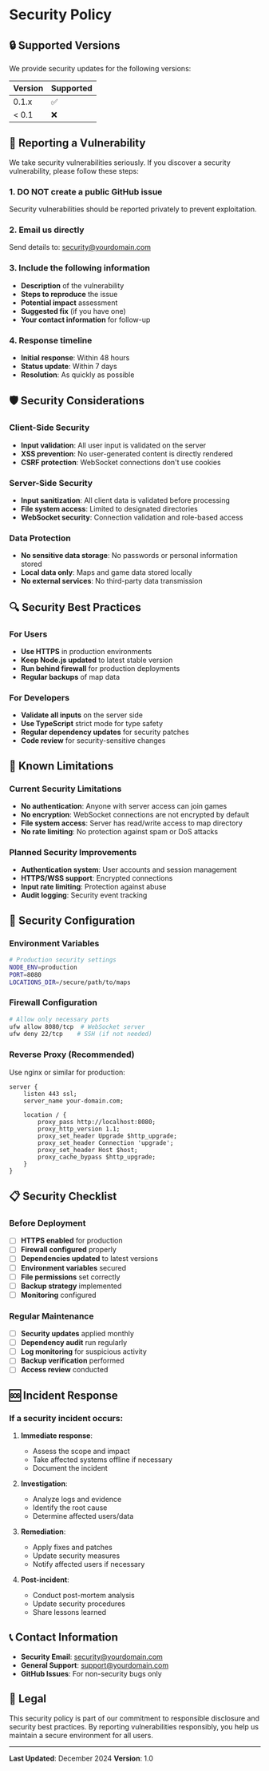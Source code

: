 # Security Policy

## 🔒 Supported Versions

We provide security updates for the following versions:

| Version | Supported          |
| ------- | ------------------ |
| 0.1.x   | :white_check_mark: |
| < 0.1   | :x:                |

## 🚨 Reporting a Vulnerability

We take security vulnerabilities seriously. If you discover a security vulnerability, please follow these steps:

### 1. **DO NOT** create a public GitHub issue

Security vulnerabilities should be reported privately to prevent exploitation.

### 2. **Email us directly**

Send details to: [security@yourdomain.com](mailto:security@yourdomain.com)

### 3. **Include the following information**

- **Description** of the vulnerability
- **Steps to reproduce** the issue
- **Potential impact** assessment
- **Suggested fix** (if you have one)
- **Your contact information** for follow-up

### 4. **Response timeline**

- **Initial response**: Within 48 hours
- **Status update**: Within 7 days
- **Resolution**: As quickly as possible

## 🛡️ Security Considerations

### Client-Side Security

- **Input validation**: All user input is validated on the server
- **XSS prevention**: No user-generated content is directly rendered
- **CSRF protection**: WebSocket connections don't use cookies

### Server-Side Security

- **Input sanitization**: All client data is validated before processing
- **File system access**: Limited to designated directories
- **WebSocket security**: Connection validation and role-based access

### Data Protection

- **No sensitive data storage**: No passwords or personal information stored
- **Local data only**: Maps and game data stored locally
- **No external services**: No third-party data transmission

## 🔍 Security Best Practices

### For Users

- **Use HTTPS** in production environments
- **Keep Node.js updated** to latest stable version
- **Run behind firewall** for production deployments
- **Regular backups** of map data

### For Developers

- **Validate all inputs** on the server side
- **Use TypeScript** strict mode for type safety
- **Regular dependency updates** for security patches
- **Code review** for security-sensitive changes

## 🚫 Known Limitations

### Current Security Limitations

- **No authentication**: Anyone with server access can join games
- **No encryption**: WebSocket connections are not encrypted by default
- **File system access**: Server has read/write access to map directory
- **No rate limiting**: No protection against spam or DoS attacks

### Planned Security Improvements

- **Authentication system**: User accounts and session management
- **HTTPS/WSS support**: Encrypted connections
- **Input rate limiting**: Protection against abuse
- **Audit logging**: Security event tracking

## 🔧 Security Configuration

### Environment Variables

```bash
# Production security settings
NODE_ENV=production
PORT=8080
LOCATIONS_DIR=/secure/path/to/maps
```

### Firewall Configuration

```bash
# Allow only necessary ports
ufw allow 8080/tcp  # WebSocket server
ufw deny 22/tcp    # SSH (if not needed)
```

### Reverse Proxy (Recommended)

Use nginx or similar for production:

```nginx
server {
    listen 443 ssl;
    server_name your-domain.com;
    
    location / {
        proxy_pass http://localhost:8080;
        proxy_http_version 1.1;
        proxy_set_header Upgrade $http_upgrade;
        proxy_set_header Connection 'upgrade';
        proxy_set_header Host $host;
        proxy_cache_bypass $http_upgrade;
    }
}
```

## 📋 Security Checklist

### Before Deployment

- [ ] **HTTPS enabled** for production
- [ ] **Firewall configured** properly
- [ ] **Dependencies updated** to latest versions
- [ ] **Environment variables** secured
- [ ] **File permissions** set correctly
- [ ] **Backup strategy** implemented
- [ ] **Monitoring** configured

### Regular Maintenance

- [ ] **Security updates** applied monthly
- [ ] **Dependency audit** run regularly
- [ ] **Log monitoring** for suspicious activity
- [ ] **Backup verification** performed
- [ ] **Access review** conducted

## 🆘 Incident Response

### If a security incident occurs:

1. **Immediate response**:
   - Assess the scope and impact
   - Take affected systems offline if necessary
   - Document the incident

2. **Investigation**:
   - Analyze logs and evidence
   - Identify the root cause
   - Determine affected users/data

3. **Remediation**:
   - Apply fixes and patches
   - Update security measures
   - Notify affected users if necessary

4. **Post-incident**:
   - Conduct post-mortem analysis
   - Update security procedures
   - Share lessons learned

## 📞 Contact Information

- **Security Email**: [security@yourdomain.com](mailto:security@yourdomain.com)
- **General Support**: [support@yourdomain.com](mailto:support@yourdomain.com)
- **GitHub Issues**: For non-security bugs only

## 📄 Legal

This security policy is part of our commitment to responsible disclosure and security best practices. By reporting vulnerabilities responsibly, you help us maintain a secure environment for all users.

---

**Last Updated**: December 2024
**Version**: 1.0

